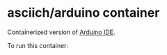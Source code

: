 # asciich/arduino container

Containerized version of [Arduino IDE]().

To run this container:
```

```